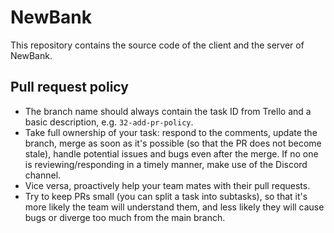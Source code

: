 # NewBank

This repository contains the source code of the client and the server of NewBank.

## Pull request policy

- The branch name should always contain the task ID from Trello and a basic description, e.g. `32-add-pr-policy`.
- Take full ownership of your task: respond to the comments, update the branch, merge as soon as it's possible (so that the PR does not become stale), handle potential issues and bugs even after the merge. If no one is reviewing/responding in a timely manner, make use of the Discord channel.
- Vice versa, proactively help your team mates with their pull requests.
- Try to keep PRs small (you can split a task into subtasks), so that it's more likely the team will understand them, and less likely they will cause bugs or diverge too much from the main branch.
